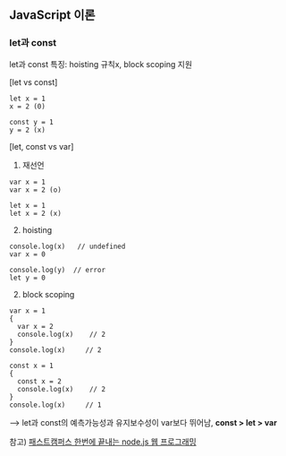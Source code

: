 ## JavaScript 이론 

### let과 const

let과 const 특징: hoisting 규칙x, block scoping 지원

[let vs const]
```
let x = 1
x = 2 (0)
```
```
const y = 1
y = 2 (x)
```

[let, const vs var]
1. 재선언
```
var x = 1
var x = 2 (o)
```
```
let x = 1
let x = 2 (x)

```
2. hoisting
```
console.log(x)   // undefined
var x = 0
```
```
console.log(y)  // error
let y = 0
```

2. block scoping
```
var x = 1
{
  var x = 2
  console.log(x)    // 2
}
console.log(x)     // 2
```
```
const x = 1
{
  const x = 2
  console.log(x)    // 2
}
console.log(x)     // 1
```

--> let과 const의 예측가능성과 유지보수성이 var보다 뛰어남, **const > let > var**


참고) [패스트캠퍼스 한번에 끝내는 node.js 웹 프로그래밍](https://fastcampus.co.kr/dev_online_node)
